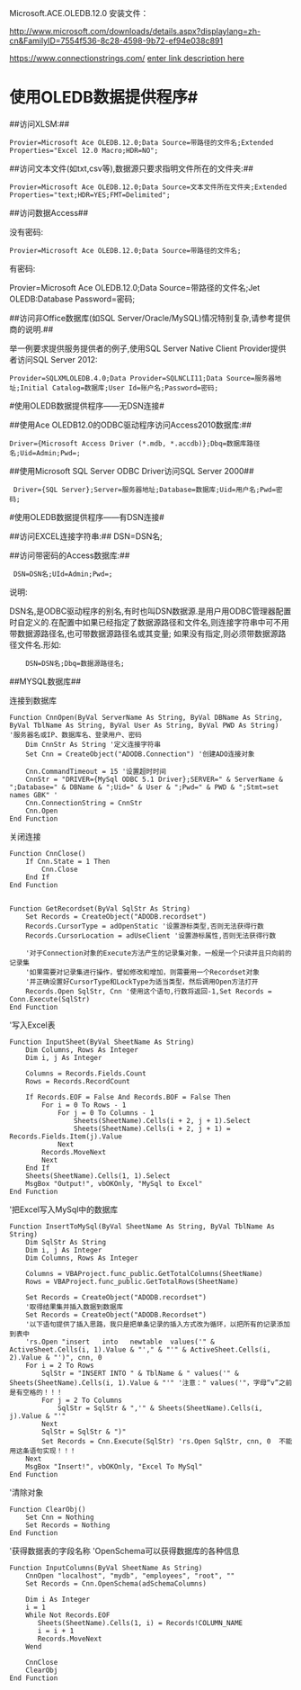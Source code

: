 ﻿Microsoft.ACE.OLEDB.12.0 安装文件：



http://www.microsoft.com/downloads/details.aspx?displaylang=zh-cn&FamilyID=7554f536-8c28-4598-9b72-ef94e038c891


https://www.connectionstrings.com/
[enter link description here](https://www.connectionstrings.com/)
# 使用OLEDB数据提供程序#

##访问XLSM:##

    Provier=Microsoft Ace OLEDB.12.0;Data Source=带路径的文件名;Extended Properties="Excel 12.0 Macro;HDR=NO";

##访问文本文件(如txt,csv等),数据源只要求指明文件所在的文件夹:##

    Provier=Microsoft Ace OLEDB.12.0;Data Source=文本文件所在文件夹;Extended Properties="text;HDR=YES;FMT=Delimited";


##访问数据Access##
 
  没有密码:
  
    Provier=Microsoft Ace OLEDB.12.0;Data Source=带路径的文件名;
    
  有密码:
   
   Provier=Microsoft Ace OLEDB.12.0;Data Source=带路径的文件名;Jet OLEDB:Database Password=密码;

##访问非Office数据库(如SQL Server/Oracle/MySQL)情况特别复杂,请参考提供商的说明.##

   举一例要求提供服务提供者的例子,使用SQL Server Native Client Provider提供者访问SQL Server 2012:
   
    Provider=SQLXMLOLEDB.4.0;Data Provider=SQLNCLI11;Data Source=服务器地址;Initial Catalog=数据库;User Id=账户名;Password=密码;

#使用OLEDB数据提供程序——无DSN连接#

##使用Ace OLEDB12.0的ODBC驱动程序访问Access2010数据库:##

	Driver={Microsoft Access Driver (*.mdb, *.accdb)};Dbq=数据库路径名;Uid=Admin;Pwd=;

##使用Microsoft SQL Server ODBC Driver访问SQL Server 2000##

	 Driver={SQL Server};Server=服务器地址;Database=数据库;Uid=用户名;Pwd=密码;



#使用OLEDB数据提供程序——有DSN连接#

##访问EXCEL连接字符串:##
     DSN=DSN名;
     
  ##访问带密码的Access数据库:##
  
     DSN=DSN名;UId=Admin;Pwd=;
    
   说明:
   
DSN名,是ODBC驱动程序的别名,有时也叫DSN数据源.是用户用ODBC管理器配置时自定义的.在配置中如果已经指定了数据源路径和文件名,则连接字符串中可不用带数据源路径名,也可带数据源路径名或其变量; 如果没有指定,则必须带数据源路径文件名.形如:

	    DSN=DSN名;Dbq=数据源路径名;


##MYSQL数据库##

连接到数据库

	Function CnnOpen(ByVal ServerName As String, ByVal DBName As String, ByVal TblName As String, ByVal User As String, ByVal PWD As String) '服务器名或IP、数据库名、登录用户、密码
		Dim CnnStr As String '定义连接字符串
		Set Cnn = CreateObject("ADODB.Connection") '创建ADO连接对象
		
		Cnn.CommandTimeout = 15 '设置超时时间
		CnnStr = "DRIVER={MySql ODBC 5.1 Driver};SERVER=" & ServerName & ";Database=" & DBName & ";Uid=" & User & ";Pwd=" & PWD & ";Stmt=set names GBK" '
		Cnn.ConnectionString = CnnStr
		Cnn.Open
	End Function
	
关闭连接

	Function CnnClose()
		If Cnn.State = 1 Then
			Cnn.Close
		End If
	End Function
		

	Function GetRecordset(ByVal SqlStr As String)
		Set Records = CreateObject("ADODB.recordset")
		Records.CursorType = adOpenStatic '设置游标类型,否则无法获得行数
		Records.CursorLocation = adUseClient '设置游标属性,否则无法获得行数
			
		'对于Connection对象的Execute方法产生的记录集对象，一般是一个只读并且只向前的记录集
		'如果需要对记录集进行操作，譬如修改和增加，则需要用一个Recordset对象
		'并正确设置好CursorType和LockType为适当类型，然后调用Open方法打开
		Records.Open SqlStr, Cnn '使用这个语句,行数将返回-1,Set Records = Conn.Execute(SqlStr)
	End Function
	
'写入Excel表
	
	Function InputSheet(ByVal SheetName As String)
		Dim Columns, Rows As Integer
		Dim i, j As Integer
		
		Columns = Records.Fields.Count
		Rows = Records.RecordCount
		
		If Records.EOF = False And Records.BOF = False Then
		    For i = 0 To Rows - 1
		        For j = 0 To Columns - 1
		            Sheets(SheetName).Cells(i + 2, j + 1).Select
		            Sheets(SheetName).Cells(i + 2, j + 1) = Records.Fields.Item(j).Value
		        Next
		    Records.MoveNext
		    Next
		End If
		Sheets(SheetName).Cells(1, 1).Select
		MsgBox "Output!", vbOKOnly, "MySql to Excel"
	End Function
	
'把Excel写入MySql中的数据库

	Function InsertToMySql(ByVal SheetName As String, ByVal TblName As String)
		Dim SqlStr As String
		Dim i, j As Integer
		Dim Columns, Rows As Integer
		
		Columns = VBAProject.func_public.GetTotalColumns(SheetName)
		Rows = VBAProject.func_public.GetTotalRows(SheetName)
		
		Set Records = CreateObject("ADODB.recordset")
		'取得结果集并插入数据到数据库
		Set Records = CreateObject("ADODB.Recordset")
		'以下语句提供了插入思路，我只是把单条记录的插入方式改为循环，以把所有的记录添加到表中
		'rs.Open "insert   into   newtable  values('" & ActiveSheet.Cells(i, 1).Value & "'," & "'" & ActiveSheet.Cells(i, 2).Value & "')", cnn, 0
		For i = 2 To Rows
		    SqlStr = "INSERT INTO " & TblName & " values('" & Sheets(SheetName).Cells(i, 1).Value & "'" '注意：" values('"，字母“v”之前是有空格的！！！
		    For j = 2 To Columns
		        SqlStr = SqlStr & ",'" & Sheets(SheetName).Cells(i, j).Value & "'"
		    Next
		    SqlStr = SqlStr & ")"
		    Set Records = Cnn.Execute(SqlStr) 'rs.Open SqlStr, cnn, 0  不能用这条语句实现！！！
		Next
		MsgBox "Insert!", vbOKOnly, "Excel To MySql"
	End Function
	
'清除对象

	Function ClearObj()
		Set Cnn = Nothing
		Set Records = Nothing
	End Function
		
'获得数据表的字段名称
'OpenSchema可以获得数据库的各种信息

	Function InputColumns(ByVal SheetName As String)
		CnnOpen "localhost", "mydb", "employees", "root", ""
		Set Records = Cnn.OpenSchema(adSchemaColumns)
		
		Dim i As Integer
		i = 1
		While Not Records.EOF
		   Sheets(SheetName).Cells(1, i) = Records!COLUMN_NAME
		   i = i + 1
		   Records.MoveNext
		Wend
		
		CnnClose
		ClearObj
	End Function